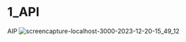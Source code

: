 # 1_API 
 AIP 
![screencapture-localhost-3000-2023-12-20-15_49_12](https://github.com/Ansh-02/1_API-/assets/144118177/a2fd61fd-b019-490f-bb26-5971f557a00a)
